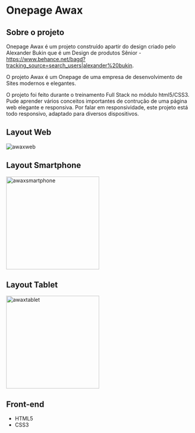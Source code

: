 # Onepage Awax

## Sobre o projeto

Onepage Awax é um projeto construído apartir do design criado pelo Alexander Bukin que é um Design de produtos Sênior - https://www.behance.net/bagd?tracking_source=search_users|alexander%20bukin.

O projeto Awax é um Onepage de uma empresa de desenvolvimento de Sites modernos e elegantes. 

O projeto foi feito durante o treinamento Full Stack no módulo html5/CSS3. Pude aprender vários conceitos importantes de contrução
de uma página web elegante e responsiva. Por falar em responsividade, este projeto está todo responsivo, adaptado para diversos dispositivos.


## Layout Web
![awaxweb](https://user-images.githubusercontent.com/47039818/209563500-e923161a-d041-4011-a57f-0211f34a251d.png)


## Layout Smartphone
<img width="250" alt="awaxsmartphone" src="https://user-images.githubusercontent.com/47039818/209570020-02d98dd4-cd14-4bfc-8f40-5d7788867e88.png">


## Layout Tablet
<img width="250" alt="awaxtablet" src="https://user-images.githubusercontent.com/47039818/209570846-532eac0d-b96c-40e6-aa97-6a770a85f1d2.png">



## Front-end

- HTML5
- CSS3


